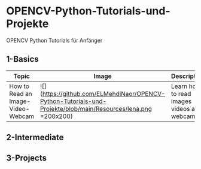 # OPENCV-Python-Tutorials-und-Projekte
OPENCV Python Tutorials für Anfänger

## 1-Basics 
|  Topic        |  Image        |  Description      | 
|  ------------ | ------------  | ------------      |
| How to Read an Image-Video-Webcam |![](https://github.com/ELMehdiNaor/OPENCV-Python-Tutorials-und-Projekte/blob/main/Resources/lena.png =200x200)|Learn how to read images videos and webcam |
 
## 2-Intermediate 

## 3-Projects 
